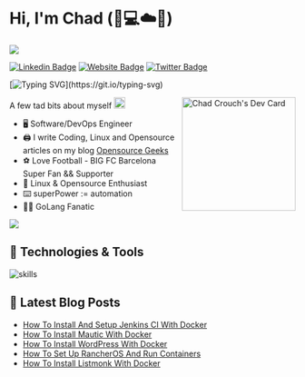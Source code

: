 <!-- source link https://sachinmalhotra.medium.com/do-you-have-a-great-github-readme-b8a59b066d02 -->
<!-- source link https://github.com/warengonzaga  -->
<!-- github profiles readme https://github.com/abhisheknaiidu/awesome-github-profile-readme -->
<!-- emojis markup https://gist.github.com/yeze322/34a8f4a7f8b39ee6d1d4956dcb0fe364 -->

# Hi, I'm Chad (:wave::computer::cloud::penguin:)
![](https://komarev.com/ghpvc/?username=chaddyc)

[![Linkedin Badge](https://img.shields.io/badge/-LinkedIn-0e76a8?style=flat-square&logo=Linkedin&logoColor=white)](https://linkedin.com/in/chaddyc)
[![Website Badge](https://img.shields.io/badge/Website-3b5998?style=flat-square&logo=google-chrome&logoColor=white)](https://opensourcegeeks.net/)
[![Twitter Badge](https://img.shields.io/badge/-Twitter-00acee?style=flat-square&logo=Twitter&logoColor=white)](https://twitter.com/fossgeek)

[![Typing SVG](https://readme-typing-svg.herokuapp.com?font=comfortaa&color=%FFFFFF&size=25&height=40&lines=Nice+to+e-meet+you!;I'm+a+Software/DevOps+Engineer;Opensource+and+Tech+Hobbyist+;Opensource+Blogger;Living+in+The+Cloud!)](https://git.io/typing-svg)

<!-- markdownlint-disable MD033 -->
<a href="https://app.daily.dev/chaddyc"><img src="https://api.daily.dev/devcards/565cf135a405456da2a7710af7970f49.png?r=pja" width="200" align="right" alt="Chad Crouch's Dev Card"/></a>
<!-- markdownlint-enable MD033 -->

A few tad bits about myself <img src="https://emojis.slackmojis.com/emojis/images/1520808873/3643/cool-doge.gif?1520808873" width="20" />

<!-- emoji list https://github.com/ikatyang/emoji-cheat-sheet/blob/master/README.md -->

* 🖥️ Software/DevOps Engineer
* 🖨️ I write Coding, Linux and Opensource articles on my blog <a href="https://opensourcegeeks.net">Opensource Geeks</a>
* ⚽ Love Football - BIG FC Barcelona Super Fan && Supporter
* 🐧 Linux & Opensource Enthusiast
* ⌨️ superPower := automation
* 🧑‍💻 GoLang Fanatic

<p align="left">
  <img src="https://quotes-github-readme.vercel.app/api?type=horizontal&theme=light)](https://github.com/piyushsuthar/github-readme-quotes" />
</p>

## 🔧 Technologies & Tools
<!-- Icons Link https://github.com/tandpfun/skill-icons#icons-list --> 
![skills](https://skillicons.dev/icons?i=linux,docker,kubernetes,git,github,githubactions,bash,go,python,javascript,typescript,cloudflare,nginx,aws,gcp,mysql,postgres,vim,vscode&theme=light)

## 🚀 Latest Blog Posts

<!-- BLOG-POST-LIST:START -->
- [How To Install And Setup Jenkins CI With Docker](https://opensourcegeeks.net/how-to-install-and-setup-jenkins-ci-with-docker/)
- [How To Install Mautic With Docker](https://opensourcegeeks.net/how-to-install-mautic-with-docker/)
- [How To Install WordPress With Docker](https://opensourcegeeks.net/how-to-install-wordpress-with-docker/)
- [How To Set Up RancherOS And Run Containers](https://opensourcegeeks.net/how-to-set-up-rancheros-and-run-containers/)
- [How To Install Listmonk With Docker](https://opensourcegeeks.net/how-to-install-listmonk-with-docker/)
<!-- BLOG-POST-LIST:END -->

